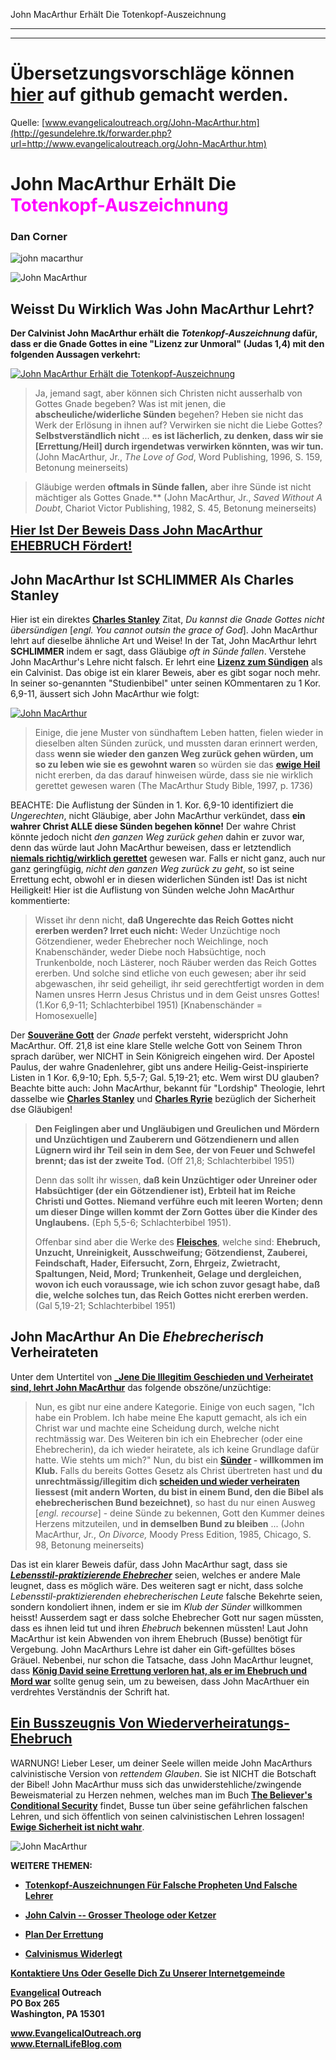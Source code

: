 <!--t John MacArthur Erhält Die Totenkopf-Auszeichnung (98% übersetzt) t-->
<!--d  d-->

John MacArthur Erhält Die Totenkopf-Auszeichnung

- - - 
- - -

# Übersetzungsvorschläge können [hier](https://github.com/gesundelehre/gesundelehre_translate/blob/master/content/static/irrlehrer-artikel/totenkopf-auszeichnung-john-macarthur.md) auf github gemacht werden.

Quelle: [www.evangelicaloutreach.org/John-MacArthur.htm](http://gesundelehre.tk/forwarder.php?url=http://www.evangelicaloutreach.org/John-MacArthur.htm)


# John MacArthur Erhält Die <font color="magenta">Totenkopf-Auszeichnung</font>

### Dan Corner

![john macarthur](../../files/pictures/evangelical-john-macarthur.jpg)

![John MacArthur](../../files/pictures/a-colorb.gif)


## Weisst Du Wirklich Was John MacArthur Lehrt?

**Der Calvinist John MacArthur erhält die _Totenkopf-Auszeichnung_ dafür, dass er die Gnade Gottes in eine "Lizenz zur Unmoral" (Judas 1,4) mit den folgenden Aussagen verkehrt:**

[![John MacArthur Erhält die _Totenkopf-Auszeichnung_](../../files/pictures/snc_de.jpg)](http://gesundelehre.tk/forwarder.php?url=http://www.evangelicaloutreach.org/Skull_And_Crossbones.html)

> Ja, jemand sagt, aber können sich Christen nicht ausserhalb von Gottes Gnade begeben? Was ist mit jenen, die **abscheuliche/widerliche Sünden** begehen? Heben sie nicht das Werk der Erlösung in ihnen auf? Verwirken sie nicht die Liebe Gottes? **Selbstverständlich nicht** ... **es ist lächerlich, zu denken, dass wir sie [Errettung/Heil] durch irgendetwas verwirken könnten, was wir tun.** (John MacArthur, Jr., _The Love of God_, Word Publishing, 1996, S. 159, Betonung meinerseits)

> Gläubige werden **oftmals in Sünde fallen,** aber ihre Sünde ist nicht mächtiger als Gottes Gnade.** (John MacArthur, Jr., _Saved Without A Doubt_, Chariot Victor Publishing, 1982, S. 45, Betonung meinerseits)

<big><big>**[Hier Ist Der Beweis Dass John MacArthur EHEBRUCH Fördert!](#john%20macarthur)**</big></big>


## John MacArthur Ist SCHLIMMER Als Charles Stanley

Hier ist ein direktes **[Charles Stanley](http://gesundelehre.tk/forwarder.php?url=http://www.evangelicaloutreach.org/charles-stanley.html)** Zitat, _Du kannst die Gnade Gottes nicht übersündigen_ [_engl. You cannot outsin the grace of God_]. John MacArthur lehrt auf dieselbe ähnliche Art und Weise! In der Tat, John MacArthur lehrt **SCHLIMMER** indem er sagt, dass Gläubige _oft in Sünde fallen_. Verstehe John MacArthur's Lehre nicht falsch. Er lehrt eine **[Lizenz zum Sündigen](http://gesundelehre.tk/forwarder.php?url=http://www.evangelicaloutreach.org/etlicense.html)** als ein Calvinist. Das obige ist ein klarer Beweis, aber es gibt sogar noch mehr. In seiner so-genannten "Studienbibel" unter seinen KOmmentaren zu 1 Kor. 6,9-11, äussert sich John MacArthur wie folgt:

[![John MacArthur](../../files/pictures/JohnMac.bmp)](http://gesundelehre.tk/forwarder.php?url=http://www.evangelicaloutreach.org/johnmacarthur.htm)

> Einige, die jene Muster von sündhaftem Leben hatten, fielen wieder in dieselben alten Sünden zurück, und mussten daran erinnert werden, dass **wenn sie wieder den ganzen Weg zurück gehen würden, um so zu leben wie sie es gewohnt waren** so würden sie das **[ewige Heil](http://gesundelehre.tk/forwarder.php?url=http://www.evangelicaloutreach.org/getsaved.html)** nicht ererben, da das darauf hinweisen würde, dass sie nie wirklich gerettet gewesen waren (The MacArthur Study Bible, 1997, p. 1736)

BEACHTE: Die Auflistung der Sünden in 1. Kor. 6,9-10 identifiziert die _Ungerechten_, nicht Gläubige, aber John MacArthur verkündet, dass **ein wahrer Christ ALLE diese Sünden begehen könne!** Der wahre Christ könnte jedoch nicht _den ganzen Weg zurück gehen_ dahin er zuvor war, denn das würde laut John MacArthur beweisen, dass er letztendlich **[niemals richtig/wirklich gerettet](http://gesundelehre.tk/forwarder.php?url=http://www.evangelicaloutreach.org/neversavedargument.htm)** gewesen war. Falls er nicht ganz, auch nur ganz geringfügig, _nicht den ganzen Weg zurück zu geht_, so ist seine Errettung echt, obwohl er in diesen widerlichen Sünden ist! Das ist nicht Heiligkeit! Hier ist die Auflistung von Sünden welche John MacArthur kommentierte:

> Wisset ihr denn nicht, **daß Ungerechte das Reich Gottes nicht ererben werden? Irret euch nicht:** Weder Unzüchtige noch Götzendiener, weder Ehebrecher noch Weichlinge, noch Knabenschänder, weder Diebe noch Habsüchtige, noch Trunkenbolde, noch Lästerer, noch Räuber werden das Reich Gottes ererben. Und solche sind etliche von euch gewesen; aber ihr seid abgewaschen, ihr seid geheiligt, ihr seid gerechtfertigt worden in dem Namen unsres Herrn Jesus Christus und in dem Geist unsres Gottes! (1.Kor 6,9-11; Schlachterbibel 1951) [Knabenschänder = Homosexuelle]

Der **[Souveräne Gott](http://gesundelehre.tk/forwarder.php?url=http://www.evangelicaloutreach.org/sovereignty-of-god.html)** der _Gnade_ perfekt versteht, widerspricht John MacArthur. Off. 21,8 ist eine klare Stelle welche Gott von Seinem Thron sprach darüber, wer NICHT in Sein Königreich eingehen wird. Der Apostel Paulus, der wahre Gnadenlehrer, gibt uns andere Heilig-Geist-inspirierte Listen in 1 Kor. 6,9-10; Eph. 5,5-7; Gal. 5,19-21; etc. Wem wirst DU glauben? Beachte bitte auch: John MacArthur, bekannt für "Lordship" Theologie, lehrt dasselbe wie **[Charles Stanley](http://gesundelehre.tk/forwarder.php?url=http://www.evangelicaloutreach.org/stanlysc.html)** und **[Charles Ryrie](http://gesundelehre.tk/forwarder.php?url=http://www.evangelicaloutreach.org/ryrie.htm)** bezüglich der Sicherheit dse Gläubigen!

> **Den Feiglingen aber und Ungläubigen und Greulichen und Mördern und Unzüchtigen und Zauberern und Götzendienern und allen Lügnern wird ihr Teil sein in dem See, der von Feuer und Schwefel brennt; das ist der zweite Tod.** (Off 21,8; Schlachterbibel 1951)
> 
> Denn das sollt ihr wissen, **daß kein Unzüchtiger oder Unreiner oder Habsüchtiger (der ein Götzendiener ist), Erbteil hat im Reiche Christi und Gottes. Niemand verführe euch mit leeren Worten; denn um dieser Dinge willen kommt der Zorn Gottes über die Kinder des Unglaubens.** (Eph 5,5-6; Schlachterbibel 1951).
> 
> Offenbar sind aber die Werke des **[Fleisches](http://gesundelehre.tk/forwarder.php?url=http://www.evangelicaloutreach.org/sinful-nature.htm)**, welche sind: **Ehebruch, Unzucht, Unreinigkeit, Ausschweifung; Götzendienst, Zauberei, Feindschaft, Hader, Eifersucht, Zorn, Ehrgeiz, Zwietracht, Spaltungen, Neid, Mord; Trunkenheit, Gelage und dergleichen, wovon ich euch voraussage, wie ich schon zuvor gesagt habe, daß die, welche solches tun, das Reich Gottes nicht ererben werden.** (Gal 5,19-21; Schlachterbibel 1951)



## <a name="john%20macarthur"></a>John MacArthur An Die _Ehebrecherisch_ Verheirateten

Unter dem Untertitel von **[_Jene Die Illegitim Geschieden und Verheiratet sind, lehrt John MacArthur](http://gesundelehre.tk/forwarder.php?url=http://www.eternallifeblog.com/john-macarthur-adulterous-marriage/)** das folgende obszöne/unzüchtige:

> Nun, es gibt nur eine andere Kategorie. Einige von euch sagen, "Ich habe ein Problem. Ich habe meine Ehe kaputt gemacht,<!-- to-do original: "fouled up" --> als ich ein Christ war und machte eine Scheidung durch, welche nicht rechtmässig war. Des Weiteren bin ich ein Ehebrecher (oder eine Ehebrecherin), da ich wieder heiratete, als ich keine Grundlage dafür hatte. Wie stehts um mich?" Nun, du bist ein **[Sünder](http://gesundelehre.tk/forwarder.php?url=http://www.evangelicaloutreach.org/christiansinner.htm) - willkommen im Klub.** Falls du bereits Gottes Gesetz als Christ übertreten hast und **du unrechtmässig/illegitim dich [scheiden und wieder verheiraten](http://gesundelehre.tk/forwarder.php?url=http://www.evangelicaloutreach.org/divorce.html) liessest (mit andern Worten, du bist in einem Bund, den die Bibel als ehebrecherischen Bund bezeichnet)**, so hast du nur einen Ausweg [_engl. recourse_] - deine Sünde zu bekennen, Gott den Kummer deines Herzens mitzuteilen, und **in demselben Bund zu bleiben** ... (John MacArthur, Jr., _On Divorce,_ Moody Press Edition, 1985, Chicago, S. 98, Betonung meinerseits)

Das ist ein klarer Beweis dafür, dass John MacArthur sagt, dass sie _**[Lebensstil-praktizierende Ehebrecher](http://gesundelehre.tk/forwarder.php?url=http://www.evangelicaloutreach.org/practice-sin.htm)**_ seien, welches er andere Male leugnet, dass es möglich wäre. Des weiteren sagt er nicht, dass solche _Lebensstil-praktizierenden ehebrecherischen Leute_ falsche Bekehrte seien, sondern kondoliert ihnen, indem er sie im _Klub der Sünder_ willkommen heisst! Ausserdem sagt er dass solche Ehebrecher Gott nur sagen müssten, dass es ihnen leid tut und ihren _Ehebruch_ bekennen müssten! Laut John MacArthur ist kein Abwenden von ihrem Ehebruch (Busse) benötigt für Vergebung. John MacArthurs Lehre ist daher ein Gift-gefülltes böses Gräuel. Nebenbei, nur schon die Tatsache, dass John MacArthur leugnet, dass **[König David seine Errettung verloren hat, als er im Ehebruch und Mord war](http://gesundelehre.tk/forwarder.php?url=http://www.evangelicaloutreach.org/king-david-sinned.html)** sollte genug sein, um zu beweisen, dass John MacArthuer ein verdrehtes Verständnis der Schrift hat.

## [Ein Busszeugnis Von Wiederverheiratungs-Ehebruch](http://gesundelehre.tk/forwarder.php?url=http://www.evangelicaloutreach.org/repentance-from-remarriage-adultery.html)

WARNUNG! Lieber Leser, um deiner Seele willen meide John MacArthurs calvinistische Version von _rettendem Glauben_. Sie ist NICHT die Botschaft der Bibel! John MacArthur muss sich das unwiderstehliche/zwingende Beweismaterial zu Herzen nehmen, welches man im Buch **[The Believer's Conditional Security](http://gesundelehre.tk/forwarder.php?url=http://www.evangelicaloutreach.org/evangelical-books.html)** findet, Busse tun über seine gefährlichen falschen Lehren, und sich öffentlich von seinen calvinistischen Lehren lossagen! **[Ewige Sicherheit ist nicht wahr](http://gesundelehre.tk/forwarder.php?url=http://www.evangelicaloutreach.org/eternal-security.html)**.

![John MacArthur](../../files/pictures/a-colorb.gif)

**WEITERE THEMEN:**

- **[Totenkopf-Auszeichnungen Für Falsche Propheten Und Falsche Lehrer](http://gesundelehre.tk/forwarder.php?url=http://www.evangelicaloutreach.org/Skull_And_Crossbones.html)**

- **[John Calvin -- Grosser Theologe oder Ketzer](http://gesundelehre.tk/forwarder.php?url=http://www.evangelicaloutreach.org/johncalvin.html)**

- **[Plan Der Errettung](http://gesundelehre.tk/forwarder.php?url=http://www.evangelicaloutreach.org/plan-of-salvation.html)**

- **[Calvinismus Widerlegt](http://gesundelehre.tk/forwarder.php?url=http://www.evangelicaloutreach.org/calvinismrefuted.html)**

[**Kontaktiere Uns Oder Geselle Dich Zu Unserer Internetgemeinde**](http://gesundelehre.tk/forwarder.php?url=http://www.evangelicaloutreach.org/contact.html)

**[Evangelical](http://gesundelehre.tk/forwarder.php?url=http://www.evangelicaloutreach.org/index.html) Outreach**  
**PO Box 265**  
**Washington, PA 15301**

**www.EvangelicalOutreach.org**  
**www.EternalLifeBlog.com**